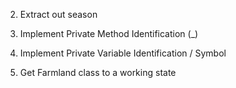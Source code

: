 2. Extract out season

4. Implement Private Method Identification (_)
5. Implement Private Variable Identification / Symbol
6. Get Farmland class to a working state
